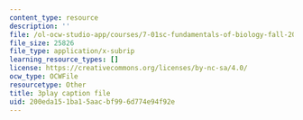 ```yaml
---
content_type: resource
description: ''
file: /ol-ocw-studio-app/courses/7-01sc-fundamentals-of-biology-fall-2011/200eda151ba15aacbf996d774e94f92e_BIIWlZqWxKg.vtt
file_size: 25826
file_type: application/x-subrip
learning_resource_types: []
license: https://creativecommons.org/licenses/by-nc-sa/4.0/
ocw_type: OCWFile
resourcetype: Other
title: 3play caption file
uid: 200eda15-1ba1-5aac-bf99-6d774e94f92e
---
```

